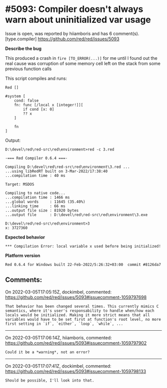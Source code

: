 
#5093: Compiler doesn't always warn about uninitialized var usage
================================================================================
Issue is open, was reported by hiiamboris and has 6 comment(s).
[type.compiler]
<https://github.com/red/red/issues/5093>

**Describe the bug**

This produced a crash in `fire [TO_ERROR(...)]` for me until I found out the real cause was corruption of some memory cell left on the stack from some previous function calls

This script compiles and runs:
```
Red []

#system [
	cond: false
	fn: func [/local x [integer!]][
		if cond [x: 0]
		?? x
	]
	
	fn
]
```
Output:
```
D:\devel\red\red-src\red\environment>red -c 3.red

-=== Red Compiler 0.6.4 ===-

Compiling D:\devel\red\red-src\red\environment\3.red ...
...using libRedRT built on 3-Mar-2022/17:38:40
...compilation time : 40 ms

Target: MSDOS

Compiling to native code...
...compilation time : 1466 ms
...global words     : 11645 (35.40%)
...linking time     : 66 ms
...output file size : 81920 bytes
...output file      : D:\devel\red\red-src\red\environment\3.exe

D:\devel\red\red-src\red\environment>3
x: 3727360
```

**Expected behavior**

`*** Compilation Error: local variable x used before being initialized!`

**Platform version**
```
Red 0.6.4 for Windows built 22-Feb-2022/5:26:32+03:00  commit #8126da7
```



Comments:
--------------------------------------------------------------------------------

On 2022-03-05T17:05:15Z, dockimbel, commented:
<https://github.com/red/red/issues/5093#issuecomment-1059797698>

    That behavior has been changed several times. This currently mimics C semantics, where it's user's responsability to handle when/how each locals would be initialized. Making it more strict means that all variables would have to be set first at function's root level, no more first setting in `if`, `either`, `loop`, `while`, ...

--------------------------------------------------------------------------------

On 2022-03-05T17:06:14Z, hiiamboris, commented:
<https://github.com/red/red/issues/5093#issuecomment-1059797902>

    Could it be a *warning*, not an error?

--------------------------------------------------------------------------------

On 2022-03-05T17:07:41Z, dockimbel, commented:
<https://github.com/red/red/issues/5093#issuecomment-1059798133>

    Should be possible, I'll look into that.

